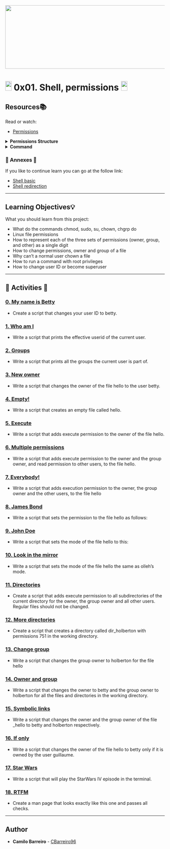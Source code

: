<div align="center"><img src="https://user-images.githubusercontent.com/66263776/98416555-43fa9b80-204d-11eb-800a-df8e19b62655.jpg" width="700" height= "200"></div> 

# <img src="https://user-images.githubusercontent.com/66263776/98705433-b6b88f00-234b-11eb-97b7-cb193f7424f4.png" width="20" height= "30"> 0x01. Shell, permissions  <img src="https://user-images.githubusercontent.com/66263776/98705433-b6b88f00-234b-11eb-97b7-cb193f7424f4.png" width="20" height= "30">

## Resources:books:
Read or watch:
* [Permissions](https://intranet.hbtn.io/rltoken/5uUsOHrMbVBOpZFteNyBLg)
<details>
    <summary><b>Permissions Structure</b></summary>
    <div align="center">
    <table>
        <tr>
            <th align="center" colspan="3"><center>User</center></th>
            <th align="center" colspan="3"><center>Grouṕ</center></th>
            <th align="center" colspan="3"><center>World</center></th>
        </tr>
        <tr>
            <td align="center" colspan="3"><code>rwx</code></td>
            <td align="center" colspan="3"><code>r-x</code></td>
            <td align="center" colspan="3"><code>r-x</code></td>
        </tr>
        <tr>
            <th align="center" colspan="12"><center>Binary</center></th>
        </tr>
        <tr>
            <td>1</td>
            <td>1</td>
            <td>1</td>
            <td>1</td>
            <td>0</td>
            <td>1</td>
            <td>1</td>
            <td>0</td>
            <td>1</td>
        </tr>
        <tr>
            <th align="center" colspan="12"><center>Octal</center></th>
        </tr>
        <tr>
            <td colspan="3" align="center"><center>7</center></td>
            <td colspan="3" align="center"><center>5</center></td>
            <td colspan="3" align="center"><center>5</center></td>
        </tr>
    </table>
    </div>
</details>
<details>
    <summary><b>Command</b></summary>
    <br>
    <table>
        <!--Header-->
        <tr>
            <th align="center">Command</th>
            <th align="center">Description</th>
            <th align="center"><center>Meaning</center></th>
            <th align="center" COLSPAN="4"><center>Others</center></th>
            <th align="center"><center>Example</center></th>
        </tr>
        <!--chmod command-->
        <tr>
            <td align="center" ROWSPAN="5">chmod</td>
            <td align="center" ROWSPAN="5"><b>CH</b>ange <b>MOD</b>e</td>
            <td align="center" ROWSPAN="5"> is the command and system call used to change the access permissions of file system objects</td>
            <th align="center">Notation</th>
            <th align="center">Meaning</th>
            <th align="center">Reference</th>
            <th align="center">Class</th>
            <td align="center" ROWSPAN="5">---</td>
        </tr>
        <tr>
            <td align="center">u+x</td>
            <td align="center">Add execute permission for the owner</td>
            <td align="center">u</td>
            <td align="center">User</td>
        </tr>
        <tr>
            <td align="center">u-x</td>
            <td align="center">Remove execute permission for the owner</td>
            <td align="center">g</td>
            <td align="center">Group</td>
        </tr>
        <tr>
            <td align="center">o-rw</td>
            <td align="center">Remove the read and write permissions from anyone besides the owner and group owner</td>
            <td align="center">o</td>
            <td align="center">Others</td>
        </tr>
        <tr>
            <td align="center">u+x, go=rx</td>
            <td align="center">Add execute permission for the owner and set the permissions for the group and others to read and execute. Multiple specifications may be separated by commas</td>
            <td align="center">a</td>
            <td align="center">All</td>
        </tr>
        <!--chown command-->
        <tr>
            <td align="center">chown</td>
            <td align="center"> <b>CH</b>ange <b>OWN</b>er </td>
            <td align="center">changes user ownership of a file, directory, or link in Linux.</td>
            <td align="center" COLSPAN="5"> -- </td>
        </tr>
        <!--whoami command-->
        <tr>
            <td align="center">whoami</td>
            <td align="center"> Who am I</td>
            <td align="center"><b>print effective userid</b><br><i> When I know WHta is my user</i></td>
            <td align="center" COLSPAN="5"> -- </td>
        </tr>
        <!--passwd command-->
        <tr>
            <td align="center">passwd</td>
            <td align="center">change user <b>PASSW</b>or<b>D</b></td>
            <td align="center">Change password</td>
            <td align="center" COLSPAN="5"> -- </td>
        </tr>
        <!--Find command-->
        <tr>
            <td align="center">find</td>
            <td align="center">find</td>
            <td align="center">search for files in a directory hierarchy</td>
            <td align="center" COLSPAN="4"> -- </td>
            <td>
                <b>1. Find file with name <i>"file"</i></b><br>
                <code>find ./ -name file</code>
            </td>
        </tr>
        <!--grep command-->
        <tr>
            <td align="center" rowspan="4"> grep </td>
            <td align="center" rowspan="4"><b>G</b>lobal<br> <b>R</b>egular<br> <b>E</b>xpression<br> <b>P</b>rint</td>
            <td align="center" rowspan="4">print lines that match patterns</td>
            <td align="center" colspan="2"><b> Notation </b></td>
            <td align="center" colspan="2"><b> Meaning </b></td>
            <td rowspan="4">
                <b>1.</b><code>grep search_word file</code>
            </td>
        </tr>
        <tr>
            <td align="center" colspan="2"><code>-i</code></td>
            <td align="center" colspan="2"><b>Ignore</b> case distinctions in patterns and input data(<i>Ex: Upper with lower</i>)</td>
        </tr>
        <tr>
            <td align="center" colspan="2"><code>-c</code></td>
            <td align="center" colspan="2">Suppress normal output; instead print a <b>count</b> of matching lines for each input file</td>
        </tr>
        <tr>
            <td align="center" colspan="2"><code>-v</code></td>
            <td align="center" colspan="2">to select <b>non-matching</b> lines.</td>
        </tr>
        <!--wc command-->
        <tr>
            <td align="center" rowspan="4"> wc </td>
            <td align="center" rowspan="4"><b>W</b>ord<<br> <b>C</b>ount
            <td align="center" rowspan="4">print newline, word, and byte counts for each file</td>
            <td align="center" colspan="2"><b> Notation </b></td>
            <td align="center" colspan="2"><b> Meaning </b></td>
            <td rowspan="4">
                <b>1.</b><code>wc file</code>
            </td>
        </tr>
        <tr>
            <td align="center" colspan="2"><code>-l</code></td>
            <td align="center" colspan="2">print the newline counts</td>
        </tr>
        <tr>
            <td align="center" colspan="2"><code>-w</code></td>
            <td align="center" colspan="2">print the word counts</td>
        </tr>
        <tr>
            <td align="center" colspan="2"><code>-c</code></td>
            <td align="center" colspan="2">print the byte counts</td>
        </tr>
    </table>

> Note: For change user you need to write the next command <code>su nameuser</code>
</details>

### :ledger: Annexes :ledger:
If you like to continue learn you can go at the follow link:
* <a href="">Shell basic</a>
* <a href="https://github.com/CBarreiro96/holberton-system_engineering-devops/blob/master/0x02-shell_redirections/README.md">Shell redirection</a>

---

## Learning Objectives:bulb:
What you should learn from this project:

* What do the commands chmod, sudo, su, chown, chgrp do
* Linux file permissions
* How to represent each of the three sets of permissions (owner, group, and other) as a single digit
* How to change permissions, owner and group of a file
* Why can’t a normal user chown a file
* How to run a command with root privileges
* How to change user ID or become superuser

---
## :memo: Activities :memo:

### [0. My name is Betty](./0-iam_betty)
* Create a script that changes your user ID to betty.


### [1. Who am I](./1-who_am_i)
* Write a script that prints the effective userid of the current user.


### [2. Groups](./2-groups)
* Write a script that prints all the groups the current user is part of.


### [3. New owner](./3-new_owner )
* Write a script that changes the owner of the file hello to the user betty.


### [4. Empty!](./4-empty)
* Write a script that creates an empty file called hello.


### [5. Execute](./5-execute)
* Write a script that adds execute permission to the owner of the file hello.


### [6. Multiple permissions](./6-multiple_permissions)
* Write a script that adds execute permission to the owner and the group owner, and read permission to other users, to the file hello.


### [7. Everybody!](./7-everybody)
* Write a script that adds execution permission to the owner, the group owner and the other users, to the file hello


### [8. James Bond](./8-James_Bond)
* Write a script that sets the permission to the file hello as follows:


### [9. John Doe](./9-John_Doe)
* Write a script that sets the mode of the file hello to this:


### [10. Look in the mirror](./10-mirror_permissions)
* Write a script that sets the mode of the file hello the same as olleh’s mode.


### [11. Directories](./11-directories_permissions)
* Create a script that adds execute permission to all subdirectories of the current directory for  the owner, the group owner and all other users. Regular files should not be changed.


### [12. More directories](./12-directory_permissions)
* Create a script that creates a directory called dir_holberton with permissions 751 in the working directory.


### [13. Change group](./13-change_group)
* Write a script that changes the group owner to holberton for the file hello


### [14. Owner and group](./14-change_owner_and_group)
* Write a script that changes the owner to betty and the group owner to holberton for all the files and directories in the working directory.


### [15. Symbolic links](./15-symbolic_link_permissions)
* Write a script that changes the owner and the group owner of the file _hello to betty and holberton respectively.


### [16. If only](./16-if_only )
* Write a script that changes the owner of the file hello to betty only if it is owned by the user guillaume.


### [17. Star Wars](./100-Star_Wars)
* Write a script that will play the StarWars IV episode in the terminal.


### [18. RTFM](./101-man_holberton)
* Create a man page that looks exactly like this one and passes all checks.

---

## Author
* **Camilo Barreiro** - [CBarreiro96](https://github.com/CBarreiro96?tab=repositories)